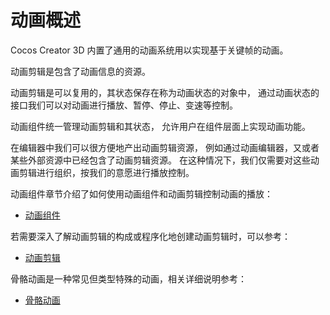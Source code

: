 # 动画概述

Cocos Creator 3D 内置了通用的动画系统用以实现基于关键帧的动画。

动画剪辑是包含了动画信息的资源。

动画剪辑是可以复用的，其状态保存在称为动画状态的对象中，
通过动画状态的接口我们可以对动画进行播放、暂停、停止、变速等控制。

动画组件统一管理动画剪辑和其状态，
允许用户在组件层面上实现动画功能。

在编辑器中我们可以很方便地产出动画剪辑资源，
例如通过动画编辑器，又或者某些外部资源中已经包含了动画剪辑资源。
在这种情况下，我们仅需要对这些动画剪辑进行组织，按我们的意愿进行播放控制。

动画组件章节介绍了如何使用动画组件和动画剪辑控制动画的播放：

- [动画组件](./animation-component.md)

若需要深入了解动画剪辑的构成或程序化地创建动画剪辑时，可以参考：

- [动画剪辑](./animation-clip.md)

骨骼动画是一种常见但类型特殊的动画，相关详细说明参考：

- [骨骼动画](./skeletal-animation.md)
